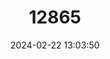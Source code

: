 ---
title: "12865"
category: "Mastomys coucha"
draft: false
date: 2024-02-22 13:03:50
languages:
  English: ["Southern African Mastomys", "Southern Multimammate Mouse"]
---